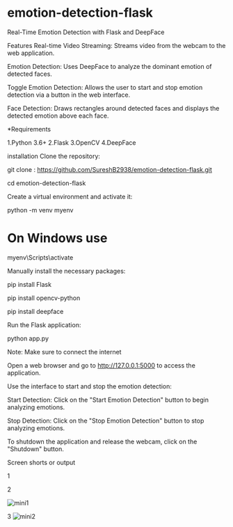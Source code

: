# emotion-detection-flask

Real-Time Emotion Detection with Flask and DeepFace

Features
Real-time Video Streaming: Streams video from the webcam to the web application.

Emotion Detection: Uses DeepFace to analyze the dominant emotion of detected faces.

Toggle Emotion Detection: Allows the user to start and stop emotion detection via a button in the web interface.

Face Detection: Draws rectangles around detected faces and displays the detected emotion above each face.


*Requirements

1.Python 3.6+
2.Flask
3.OpenCV
4.DeepFace

installation
Clone the repository:


 git clone : https://github.com/SureshB2938/emotion-detection-flask.git

cd emotion-detection-flask

Create a virtual environment and activate it:


python -m venv myenv

# On Windows use

 myenv\Scripts\activate


Manually install the necessary packages:

pip install Flask

pip install opencv-python

pip install deepface


Run the Flask application:


python app.py

Note: Make sure to connect the internet

Open a web browser and go to http://127.0.0.1:5000 to access the application.

Use the interface to start and stop the emotion detection:

Start Detection: Click on the "Start Emotion Detection" button to begin analyzing emotions.

Stop Detection: Click on the "Stop Emotion Detection" button to stop analyzing emotions.

To shutdown the application and release the webcam, click on the "Shutdown" button.

Screen shorts or output

1


2

![mini1](https://github.com/SureshB2938/emotion-detection-flask/assets/169986337/7fd5349a-201c-4ca2-99d6-e6586e9929f2)

3
![mini2](https://github.com/SureshB2938/emotion-detection-flask/assets/169986337/f98b2f59-5189-41fd-9a40-a9c81d01c586)






